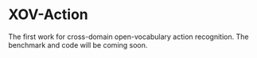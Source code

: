 # XOV-Action
The first work for cross-domain open-vocabulary action recognition. The benchmark and code will be coming soon. 
